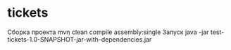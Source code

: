 # tickets
Сборка проекта mvn clean compile assembly:single
Запуск java -jar test-tickets-1.0-SNAPSHOT-jar-with-dependencies.jar 
